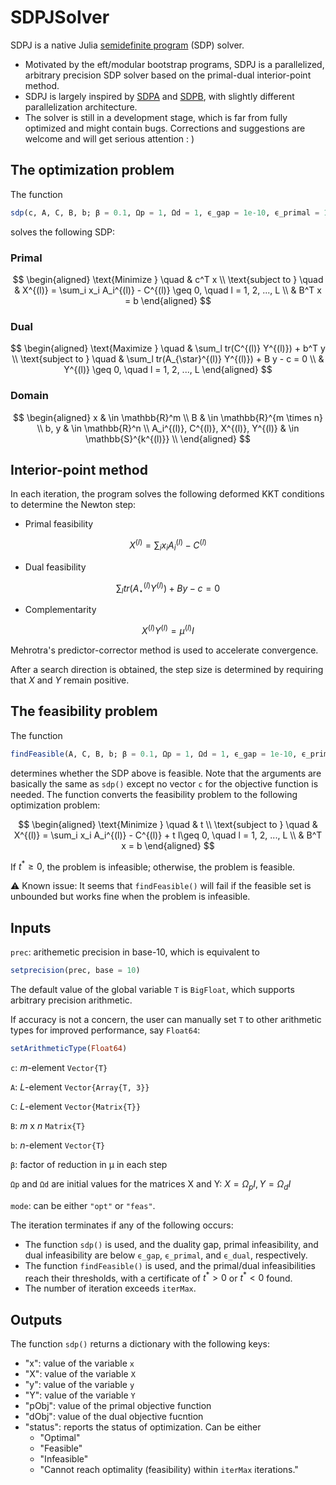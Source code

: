 # SDPJSolver
SDPJ is a native Julia [semidefinite program](https://en.wikipedia.org/wiki/Semidefinite_programming) (SDP) solver.
- Motivated by the eft/modular bootstrap programs, SDPJ is a parallelized, arbitrary precision SDP solver based on the primal-dual interior-point method. 
- SDPJ is largely inspired by [SDPA](https://sdpa.sourceforge.net/) and [SDPB](https://github.com/davidsd/sdpb), with slightly different parallelization architecture.
- The solver is still in a development stage, which is far from fully optimized and might contain bugs. Corrections and suggestions are welcome and will get serious attention : )

## The optimization problem
The function
```julia
sdp(c, A, C, B, b; β = 0.1, Ωp = 1, Ωd = 1, ϵ_gap = 1e-10, ϵ_primal = 1e-10, ϵ_dual = 1e-10, iterMax = 200, prec = 300)
```

solves the following SDP:

### Primal
$$
    \begin{aligned}
        \text{Minimize } \quad & c^T x \\
        \text{subject to } \quad & X^{(l)} = \sum_i x_i A_i^{(l)} - C^{(l)} \geq 0, \quad l = 1, 2, ..., L \\
        & B^T x = b 
    \end{aligned}
$$

### Dual
$$
    \begin{aligned}
        \text{Maximize } \quad & \sum_l tr(C^{(l)} Y^{(l)}) + b^T y \\
        \text{subject to } \quad & \sum_l tr(A_{\star}^{(l)} Y^{(l)}) + B y - c = 0 \\
        & Y^{(l)} \geq 0, \quad l = 1, 2, ..., L
    \end{aligned}
$$

### Domain
$$
    \begin{aligned}
        x & \in \mathbb{R}^m \\
        B & \in \mathbb{R}^{m \times n} \\
        b, y & \in \mathbb{R}^n \\
        A_i^{(l)}, C^{(l)}, X^{(l)}, Y^{(l)} & \in \mathbb{S}^{k^{(l)}} \\
    \end{aligned}
$$
    
## Interior-point method
In each iteration, the program solves the following deformed KKT conditions to determine the Newton step:
- Primal feasibility

$$ X^{(l)} = \sum_i x_i A_i^{(l)} - C^{(l)} $$

- Dual feasibility

$$ \sum_l tr(A_{\star}^{(l)} Y^{(l)}) + B y - c = 0 $$

- Complementarity

$$ X^{(l)} Y^{(l)} = \mu^{(l)} I $$

Mehrotra's predictor-corrector method is used to accelerate convergence. 

After a search direction is obtained, the step size is determined by requiring that $X$ and $Y$ remain positive.

## The feasibility problem
The function
```julia
findFeasible(A, C, B, b; β = 0.1, Ωp = 1, Ωd = 1, ϵ_gap = 1e-10, ϵ_primal = 1e-10, ϵ_dual = 1e-10, iterMax = 200, prec = 300)
```
determines whether the SDP above is feasible. Note that the arguments are basically the same as `sdp()` except no vector `c` for the objective function is needed. The function converts the feasibility problem to the following optimization problem:

$$
    \begin{aligned}
        \text{Minimize } \quad & t \\
        \text{subject to } \quad & X^{(l)} = \sum_i x_i A_i^{(l)} - C^{(l)} + t I\geq 0, \quad l = 1, 2, ..., L \\
        & B^T x = b 
    \end{aligned}
$$

If $t^* \geq 0$, the problem is infeasible; otherwise, the problem is feasible.

⚠️ Known issue: It seems that `findFeasible()` will fail if the feasible set is unbounded but works fine when the problem is infeasible.

## Inputs

`prec`: arithemetic precision in base-10, which is equivalent to
```julia
setprecision(prec, base = 10)
```
The default value of the global variable `T` is `BigFloat`, which supports arbitrary precision arithmetic. 

If accuracy is not a concern, the user can manually set `T` to other arithmetic types for improved performance, say `Float64`:
```julia
setArithmeticType(Float64)
```

`c`: $m$-element `Vector{T}`

`A`: $L$-element `Vector{Array{T, 3}}`

`C`: $L$-element `Vector{Matrix{T}}`

`B`: $m$ x $n$ `Matrix{T}`

`b`: $n$-element `Vector{T}`

`β`: factor of reduction in μ in each step

`Ωp` and `Ωd` are initial values for the matrices X and Y: $X = Ω_p I, Y = Ω_d I$

`mode`: can be either ```"opt"``` or ```"feas"```.

The iteration terminates if any of the following occurs:
- The function `sdp()` is used, and the duality gap, primal infeasibility, and dual infeasibility are below `ϵ_gap`, `ϵ_primal`, and `ϵ_dual`, respectively.
- The function `findFeasible()` is used, and the primal/dual infeasibilities reach their thresholds, with a certificate of $t^* > 0$ or $t^* < 0$ found.
- The number of iteration exceeds `iterMax`.


## Outputs
The function `sdp()` returns a dictionary with the following keys:
- "x": value of the variable `x`
- "X": value of the variable `X`
- "y": value of the variable `y`
- "Y": value of the variable `Y`
- "pObj": value of the primal objective function
- "dObj": value of the dual objective fucntion
- "status": reports the status of optimization. Can be either 
    * "Optimal"
    * "Feasible"
    * "Infeasible"
    * "Cannot reach optimality (feasibility) within `iterMax` iterations."

